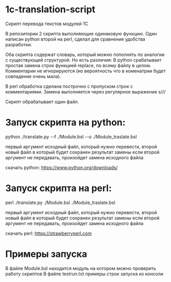 # 1c-translation-script
Скрипт перевода текстов модулей 1С

В репозитории 2 скрипта выполняющие одинаковую функцию. Один написан python второй на perl, сделал для сравнения удобства разработки.

Оба скрипта содержат словарь, который можно пополнять по аналогии с существующей структурой.
Но есть различия:
В python срабатывает простая замена строк функцией replace, по всему файлу в целом. Комментарии не игнорируются (но вероятность что в коменатрии будет совпадение очень мала).

В perl обработка сделана построчно с пропуском строк с комментариями. Замена выполняется через регулярное выражение s///

Скрипт обрабатывает один файл.

# Запуск скрипта на python:
python ./translate.py --f ./Module.bsl --o ./Module_traslate.bsl

первый аргумент исходный файл, который нужно перевести, 
второй новый файл в который будет сохранен результат замены 
если второй аргумент не передавать, произойдет замена исходного файла

скачать python:
https://www.python.org/downloads/

# Запуск скрипта на perl:
perl ./translate.py ./Module.bsl ./Module_traslate.bsl

первый аргумент исходный файл, который нужно перевести, 
второй новый файл в который будет сохранен результат замены 
если второй аргумент не передавать, произойдет замена исходного файла

скачать perl:
https://strawberryperl.com


# Примеры запуска
В файле Module.bsl находится модуль на котором можно проверить работу скриптов
В файле testrun.txt примеры строк запуска из консоли